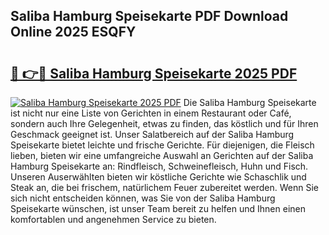 ## Saliba Hamburg Speisekarte PDF Download Online 2025 ESQFY

# <h2><a href="http://gccb1b.nevu.top/?p=Saliba+Hamburg+Speisekarte">🔗 👉🔴 Saliba Hamburg Speisekarte 2025 PDF</a></h2>

[![Saliba Hamburg Speisekarte 2025 PDF](https://i.imgur.com/dBaPXMq.png)](http://gccb1b.nevu.top/?p=Saliba+Hamburg+Speisekarte)
Die Saliba Hamburg Speisekarte ist nicht nur eine Liste von Gerichten in einem Restaurant oder Café, sondern auch Ihre Gelegenheit, etwas zu finden, das köstlich und für Ihren Geschmack geeignet ist. Unser Salatbereich auf der Saliba Hamburg Speisekarte bietet leichte und frische Gerichte. Für diejenigen, die Fleisch lieben, bieten wir eine umfangreiche Auswahl an Gerichten auf der Saliba Hamburg Speisekarte an: Rindfleisch, Schweinefleisch, Huhn und Fisch. Unseren Auserwählten bieten wir köstliche Gerichte wie Schaschlik und Steak an, die bei frischem, natürlichem Feuer zubereitet werden. Wenn Sie sich nicht entscheiden können, was Sie von der Saliba Hamburg Speisekarte wünschen, ist unser Team bereit zu helfen und Ihnen einen komfortablen und angenehmen Service zu bieten.
